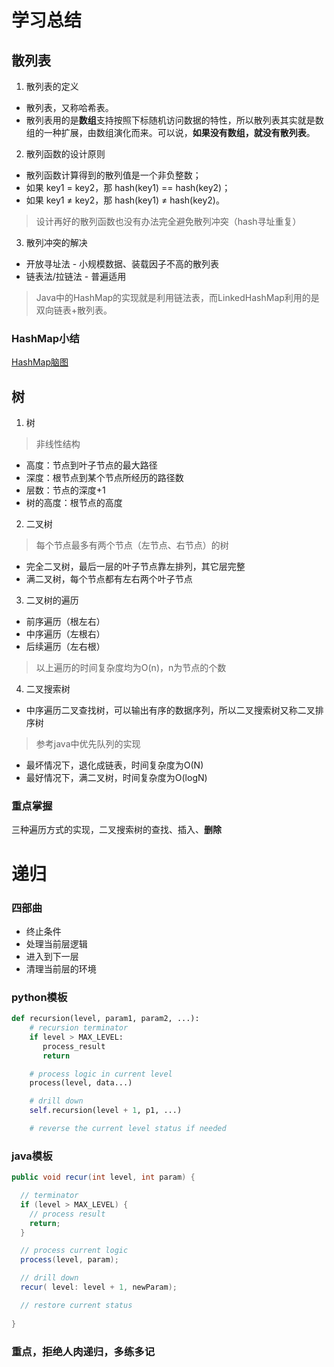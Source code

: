 # 学习总结
## 散列表
1. 散列表的定义
* 散列表，又称哈希表。
* 散列表用的是**数组**支持按照下标随机访问数据的特性，所以散列表其实就是数组的一种扩展，由数组演化而来。可以说，**如果没有数组，就没有散列表**。
2. 散列函数的设计原则
* 散列函数计算得到的散列值是一个非负整数；
* 如果 key1 = key2，那 hash(key1) == hash(key2)；
* 如果 key1 ≠ key2，那 hash(key1) ≠ hash(key2)。
> 设计再好的散列函数也没有办法完全避免散列冲突（hash寻址重复）
3. 散列冲突的解决
* 开放寻址法 - 小规模数据、装载因子不高的散列表
* 链表法/拉链法 - 普遍适用
> Java中的HashMap的实现就是利用链法表，而LinkedHashMap利用的是双向链表+散列表。
### HashMap小结
[HashMap脑图](https://github.com/eazonshaw/algorithm004-03/tree/master/Week%2002/id_243/HashMap的实现原理.png)

## 树
1. 树
> 非线性结构
* 高度：节点到叶子节点的最大路径
* 深度：根节点到某个节点所经历的路径数
* 层数：节点的深度+1
* 树的高度：根节点的高度
2. 二叉树
> 每个节点最多有两个节点（左节点、右节点）的树
* 完全二叉树，最后一层的叶子节点靠左排列，其它层完整
* 满二叉树，每个节点都有左右两个叶子节点
3. 二叉树的遍历
* 前序遍历（根左右）
* 中序遍历（左根右）
* 后续遍历（左右根）
> 以上遍历的时间复杂度均为O(n)，n为节点的个数
4. 二叉搜索树
* 中序遍历二叉查找树，可以输出有序的数据序列，所以二叉搜索树又称二叉排序树
> 参考java中优先队列的实现
* 最坏情况下，退化成链表，时间复杂度为O(N)
* 最好情况下，满二叉树，时间复杂度为O(logN)
### 重点掌握
三种遍历方式的实现，二叉搜索树的查找、插入、**删除**

# 递归
### 四部曲
- 终止条件
- 处理当前层逻辑
- 进入到下一层
- 清理当前层的环境
### python模板
```python
def recursion(level, param1, param2, ...): 
    # recursion terminator 
    if level > MAX_LEVEL: 
	   process_result 
	   return 

    # process logic in current level 
    process(level, data...) 

    # drill down 
    self.recursion(level + 1, p1, ...) 

    # reverse the current level status if needed
```
### java模板
```java
public void recur(int level, int param) { 

  // terminator 
  if (level > MAX_LEVEL) { 
    // process result 
    return; 
  } 

  // process current logic 
  process(level, param); 

  // drill down 
  recur( level: level + 1, newParam); 

  // restore current status 
 
}
```
### 重点，拒绝人肉递归，多练多记










  

